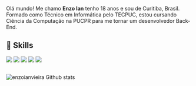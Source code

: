 
Olá mundo! Me chamo **Enzo Ian** tenho 18 anos e sou de Curitiba, Brasil. Formado como Técnico em Informática pelo TECPUC, estou cursando Ciência da Computação na PUCPR para me tornar um desenvolvedor Back-End.


## 🚀 Skills 

<div>
  <img src="https://img.shields.io/badge/JavaScript-323330?style=for-the-badge&logo=javascript&logoColor=F7DF1E">
  <img src="https://img.shields.io/badge/Node.js-43853D?style=for-the-badge&logo=node.js&logoColor=white">
  <img src="https://img.shields.io/badge/HTML5-E34F26?style=for-the-badge&logo=html5&logoColor=white">
  <img src="https://img.shields.io/badge/CSS3-1572B6?style=for-the-badge&logo=css3&logoColor=white">
  <img src="https://img.shields.io/badge/C%2B%2B-00599C?style=for-the-badge&logo=c%2B%2B&logoColor=white">
</div>

##

![enzoianvieira Github stats](https://github-readme-stats.vercel.app/api/top-langs/?username=enzoianvieira&theme=dark)
